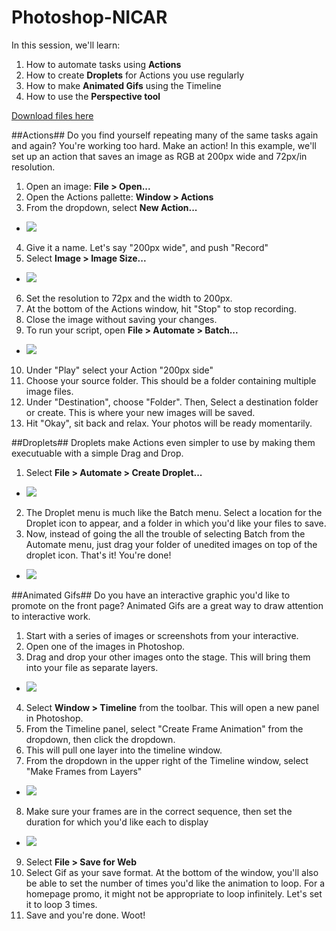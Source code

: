 # Photoshop-NICAR

In this session, we'll learn:

1. How to automate tasks using **Actions**
2. How to create **Droplets** for Actions you use regularly
3. How to make **Animated Gifs** using the Timeline
4. How to use the **Perspective tool**

[Download files here](https://drive.google.com/file/d/0ByZb_bUVlqwjdkgzSnRGRk40Sm8/view?usp=sharing)

##Actions##
Do you find yourself repeating many of the same tasks again and again? You're working too hard. Make an action! In this example, we'll set up an action that saves an image as RGB at 200px wide and 72px/in resolution.

1. Open an image: **File > Open...**
2. Open the Actions pallette: **Window > Actions**
3. From the dropdown, select **New Action...**
*    ![](https://github.com/chriscanipe/Photoshop-NICAR/blob/master/screengrabs/NewAction.png)
4. Give it a name. Let's say "200px wide", and push "Record"
5. Select **Image > Image Size...**
*    ![](https://github.com/chriscanipe/Photoshop-NICAR/blob/master/screengrabs/Image%20Size.png)
6. Set the resolution to 72px and the width to 200px.
7. At the bottom of the Actions window, hit "Stop" to stop recording.
8. Close the image without saving your changes.
9. To run your script, open **File > Automate > Batch...**
*    ![](https://github.com/chriscanipe/Photoshop-NICAR/blob/master/screengrabs/BatchWindow.png)
10. Under "Play" select your Action "200px side"
11. Choose your source folder. This should be a folder containing multiple image files.
12. Under "Destination", choose "Folder". Then, Select a destination folder or create. This is where your new images will be saved.
13. Hit "Okay", sit back and relax. Your photos will be ready momentarily.


##Droplets##
Droplets make Actions even simpler to use by making them executuable with a simple Drag and Drop. 

1. Select **File > Automate > Create Droplet...**
*    ![](https://github.com/chriscanipe/Photoshop-NICAR/blob/master/screengrabs/CreateDroplet.png)
2. The Droplet menu is much like the Batch menu. Select a location for the Droplet icon to appear, and a folder in which you'd like your files to save.
3. Now, instead of going the all the trouble of selecting Batch from the Automate menu, just drag your folder of unedited images on top of the droplet icon. That's it! You're done!
*    ![](https://github.com/chriscanipe/Photoshop-NICAR/blob/master/screengrabs/droplet.png)

##Animated Gifs##
Do you have an interactive graphic you'd like to promote on the front page? Animated Gifs are a great way to draw attention to interactive work.

1. Start with a series of images or screenshots from your interactive.
2. Open one of the images in Photoshop.
3. Drag and drop your other images onto the stage. This will bring them into your file as separate layers.
*    ![](https://github.com/chriscanipe/Photoshop-NICAR/blob/master/screengrabs/GifLayers.png)
4. Select **Window > Timeline** from the toolbar. This will open a new panel in Photoshop.
5. From the Timeline panel, select "Create Frame Animation" from the dropdown, then click the dropdown.
6. This will pull one layer into the timeline window.
7. From the dropdown in the upper right of the Timeline window, select "Make Frames from Layers"
*    ![](https://github.com/chriscanipe/Photoshop-NICAR/blob/master/screengrabs/FramesFromLayers.png)
8. Make sure your frames are in the correct sequence, then set the duration for which you'd like each to display
*    ![](https://github.com/chriscanipe/Photoshop-NICAR/blob/master/screengrabs/SetFrameDurations.png)
9. Select **File > Save for Web**
10. Select Gif as your save format. At the bottom of the window, you'll also be able to set the number of times you'd like the animation to loop. For a homepage promo, it might not be appropriate to loop infinitely. Let's set it to loop 3 times. 
11. Save and you're done. Woot!
